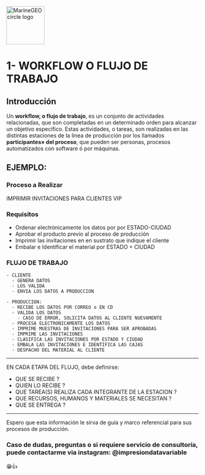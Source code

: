 <img src="https://document-export.canva.com/nci4g/DAEicSnci4g/311/thumbnail/0001-3477157111.png?X-Amz-Algorithm=AWS4-HMAC-SHA256&X-Amz-Credential=AKIAQYCGKMUHWDTJW6UD%2F20211108%2Fus-east-1%2Fs3%2Faws4_request&X-Amz-Date=20211108T223111Z&X-Amz-Expires=73787&X-Amz-Signature=6d4370eff4f755709a4473151df2a5eda7dfed856dd9836fef40565c4e20f5d1&X-Amz-SignedHeaders=host&response-expires=Tue%2C%2009%20Nov%202021%2019%3A00%3A58%20GMT" alt="MarineGEO circle logo" style="height: 100px; width:100px;"/>

# **1- WORKFLOW O FLUJO DE TRABAJO**

## Introducción

Un **workflow, o flujo de trabajo**, es un conjunto de actividades relacionadas, que son completadas en un determinado orden para alcanzar un objetivo especifico. Estas actividades, o tareas, son realizadas en las distintas estaciones de la linea de producción por los llamados **participantes» del proceso**, que pueden ser personas, procesos automatizados con software ó por máquinas.

## EJEMPLO:

### Proceso a Realizar 
   IMPRIMIR INVITACIONES PARA CLIENTES VIP
  
### **Requisitos**  
   - Ordenar electrónicamente los datos por por ESTADO-CIUDAD
   - Aprobar el producto previo al proceso de producción
   - Imprimir las invitaciones en en sustrato que indique el cliente
   - Embalar e Identificar el material por ESTADO + CIUDAD
      
### **FLUJO DE TRABAJO**  
  
    - CLIENTE  
      - GENERA DATOS
      - LOS VALIDA  
      - ENVIA LOS DATOS A PRODUCCION
    
    - PRODUCCION:      
      - RECIBE LOS DATOS POR CORREO o EN CD
      - VALIDA LOS DATOS
        - CASO DE ERROR, SOLICITA DATOS AL CLIENTE NUEVAMENTE
      - PROCESA ELECTRONICAMENTE LOS DATOS
      - IMPRIME MUESTRAS DE INVITACIONES PARA SER APROBADAS
      - IMPRIME LAS INVITACIONES      
      - CLASIFICA LAS INVITACIONES POR ESTADO Y CIUDAD
      - EMBALA LAS INVITACIONES E IDENTIFICA LAS CAJAS
      - DESPACHO DEL MATERIAL AL CLIENTE
      
<hr>

EN CADA ETAPA DEL FLUJO, debe definirse:

  - QUE SE RECIBE ?  
  - QUIEN LO RECIBE ?
  - QUE TAREA(S) REALIZA CADA INTEGRANTE DE LA ESTACION ? 
  - QUE RECURSOS, HUMANOS Y MATERIALES SE NECESITAN ?
  - QUE SE ENTREGA ?

<hr>

Espero que esta información le sirva de guía y marco referencial para sus procesos de producción.

### Caso de dudas, preguntas o si requiere servicio de consultoría, puede contactarme via instagram: @impresiondatavariable

😁👍

